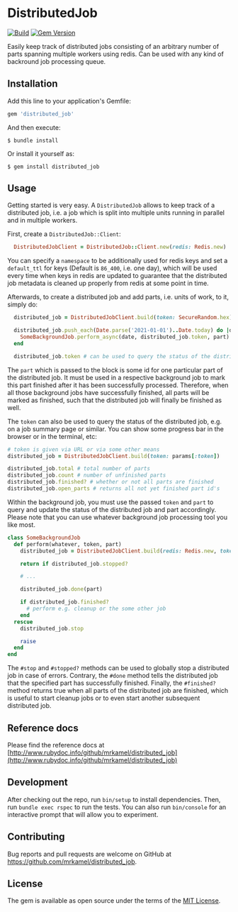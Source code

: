 # DistributedJob

[![Build](https://github.com/mrkamel/distributed_job/workflows/test/badge.svg)](https://github.com/mrkamel/distributed_job/actions?query=workflow%3Atest+branch%3Amaster)
[![Gem Version](https://badge.fury.io/rb/distributed_job.svg)](http://badge.fury.io/rb/distributed_job)

Easily keep track of distributed jobs consisting of an arbitrary number of
parts spanning multiple workers using redis. Can be used with any kind of
backround job processing queue.

## Installation

Add this line to your application's Gemfile:

```ruby
gem 'distributed_job'
```

And then execute:

    $ bundle install

Or install it yourself as:

    $ gem install distributed_job

## Usage

Getting started is very easy. A `DistributedJob` allows to keep track of a
distributed job, i.e. a job which is split into multiple units running in
parallel and in multiple workers.

First, create a `DistributedJob::Client`:

```ruby
  DistributedJobClient = DistributedJob::Client.new(redis: Redis.new)
```

You can specify a `namespace` to be additionally used for redis keys and set a
`default_ttl` for keys (Default is `86_400`, i.e. one day), which will be used
every time when keys in redis are updated to guarantee that the distributed
job metadata is cleaned up properly from redis at some point in time.

Afterwards, to create a distributed job and add parts, i.e. units of work, to
it, simply do:

```ruby
  distributed_job = DistributedJobClient.build(token: SecureRandom.hex)

  distributed_job.push_each(Date.parse('2021-01-01')..Date.today) do |date, part|
    SomeBackgroundJob.perform_async(date, distributed_job.token, part)
  end

  distributed_job.token # can be used to query the status of the distributed job
```

The `part` which is passed to the block is some id for one particular part of
the distributed job. It must be used in a respective background job to mark
this part finished after it has been successfully processed. Therefore, when
all those background jobs have successfully finished, all parts will be marked
as finished, such that the distributed job will finally be finished as well.

The `token` can also be used to query the status of the distributed job, e.g.
on a job summary page or similar. You can show some progress bar in the browser
or in the terminal, etc:

```ruby
# token is given via URL or via some other means
distributed_job = DistributedJobClient.build(token: params[:token])

distributed_job.total # total number of parts
distributed_job.count # number of unfinished parts
distributed_job.finished? # whether or not all parts are finished
distributed_job.open_parts # returns all not yet finished part id's
```

Within the background job, you must use the passed `token` and `part` to query
and update the status of the distributed job and part accordingly. Please note
that you can use whatever background job processing tool you like most.

```ruby
class SomeBackgroundJob
  def perform(whatever, token, part)
    distributed_job = DistributedJobClient.build(redis: Redis.new, token: token)

    return if distributed_job.stopped?

    # ...

    distributed_job.done(part)

    if distributed_job.finished?
      # perform e.g. cleanup or the some other job
    end
  rescue
    distributed_job.stop

    raise
  end
end
```

The `#stop` and `#stopped?` methods can be used to globally stop a distributed
job in case of errors. Contrary, the `#done` method tells the distributed job
that the specified part has successfully finished. Finally, the `#finished?`
method returns true when all parts of the distributed job are finished, which
is useful to start cleanup jobs or to even start another subsequent distributed
job.

## Reference docs

Please find the reference docs at
[http://www.rubydoc.info/github/mrkamel/distributed_job](http://www.rubydoc.info/github/mrkamel/distributed_job)

## Development

After checking out the repo, run `bin/setup` to install dependencies. Then, run
`bundle exec rspec` to run the tests. You can also run `bin/console` for an
interactive prompt that will allow you to experiment.

## Contributing

Bug reports and pull requests are welcome on GitHub at
https://github.com/mrkamel/distributed_job.

## License

The gem is available as open source under the terms of the [MIT
License](https://opensource.org/licenses/MIT).
